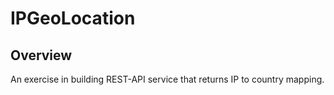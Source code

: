 # IPGeoLocation
## Overview
An exercise in building REST-API service that returns IP to country mapping.

